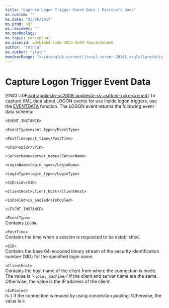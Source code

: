 ```yaml
---
title: "Capture Logon Trigger Event Data | Microsoft Docs"
ms.custom: ""
ms.date: "03/06/2017"
ms.prod: sql
ms.reviewer: ""
ms.technology:
ms.topic: conceptual
ms.assetid: e05b1ab4-c10b-402a-9591-f6ec1e3db8c0
author: "rothja"
ms.author: "jroth"
monikerRange: "=azuresqldb-current||>=sql-server-2016||=sqlallproducts-allversions||>=sql-server-linux-2017||=azuresqldb-mi-current"
---
```

# Capture Logon Trigger Event Data
[!INCLUDE[tsql-appliesto-ss2008-appliesto-ss-asdbmi-xxxx-xxx-md](../../includes/tsql-appliesto-ss2008-asdbmi-xxxx-xxx-md.md)]
  To capture XML data about LOGON events for use inside logon triggers, use the [EVENTDATA](../../t-sql/functions/eventdata-transact-sql.md) function. The LOGON event returns the following event data schema:  
  
 `<EVENT_INSTANCE>`  
  
 `<EventType>event_type</EventType>`  
  
 `<PostTime>post_time</PostTime>`  
  
 `<SPID>spid</SPID>`  
  
 `<ServerName>server_name</ServerName>`  
  
 `<LoginName>login_name</LoginName>`  
  
 `<LoginType>login_type</LoginType>`  
  
 `<SID>sid</SID>`  
  
 `<ClientHost>client_host</ClientHost>`  
  
 `<IsPooled>is_pooled</IsPooled>`  
  
 `</EVENT_INSTANCE>`  
  
 `<EventType>`  
 Contains `LOGON`.  
  
 `<PostTime>`  
 Contains the time when a session is requested to be established.  
  
 `<SID>`  
 Contains the base 64-encoded binary stream of the security identification number (SID) for the specified login name.  
  
 `<ClientHost>`  
 Contains the host name of the client from where the connection is made. The value is '`<local_machine>`' if the client and server name are the same. Otherwise, the value is the IP address of the client.  
  
 `<IsPooled>`  
 Is `1` if the connection is reused by using connection pooling. Otherwise, the value is `0`.  
  
  
